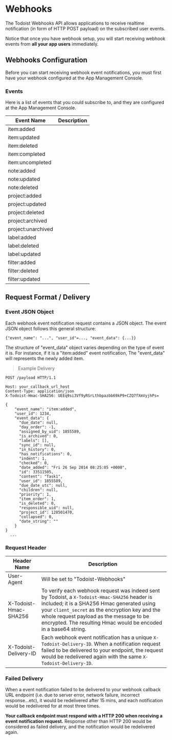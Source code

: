 # Webhooks

The Todoist Webhooks API allows applications to receive realtime notification (in form of HTTP POST payload) on the subscribed user events. 

Notice that once you have webhook setup, you will start receiving webhook events from __all your app users__ immediately.


## Webhooks Configuration

Before you can start receiving webhook event notifications, you must first have your webhook configured at the App Management Console. 


### Events

Here is a list of events that you could subscribe to, and they are configured at the App Management Console.


Event Name | Description
-------- | -----------
item:added | 
item:updated | 
item:deleted | 
item:completed | 
item:uncompleted | 
note:added | 
note:updated | 
note:deleted | 
project:added | 
project:updated | 
project:deleted | 
project:archived | 
project:unarchived | 
label:added | 
label:deleted | 
label:updated | 
filter:added | 
filter:deleted | 
filter:updated | 



## Request Format / Delivery


### Event JSON Object

Each webhook event notification request contains a JSON object. The event JSON object follows this general structure:

`{"event_name": "...", "user_id"=..., "event_data": {...}}`

The structure of "event_data" object varies depending on the type of event it is. For instance, if it is a "item:added" event notification, 
The "event_data" will represents the newly added item.




> Example Delivery

```
POST /payload HTTP/1.1

Host: your_callback_url_host
Content-Type: application/json
X-Todoist-Hmac-SHA256: UEEq9si3Vf9yRSrLthbpazbb69kP9+CZQ7fXmVyjhPs=

{
    "event_name": "item:added",
    "user_id": 1234,
    "event_data": {
      "due_date": null,
      "day_order": -1,
      "assigned_by_uid": 1855589,
      "is_archived": 0,
      "labels": [],
      "sync_id": null,
      "in_history": 0,
      "has_notifications": 0,
      "indent": 1,
      "checked": 0,
      "date_added": "Fri 26 Sep 2014 08:25:05 +0000",
      "id": 33511505,
      "content": "Task1",
      "user_id": 1855589,
      "due_date_utc": null,
      "children": null,
      "priority": 1,
      "item_order": 1,
      "is_deleted": 0,
      "responsible_uid": null,
      "project_id": 128501470,
      "collapsed": 0,
      "date_string": ""
    }
}
  ...
```

### Request Header


Header Name | Description
-------- | -----------
User-Agent | Will be set to "Todoist-Webhooks"
X-Todoist-Hmac-SHA256 | To verify each webhook request was indeed sent by Todoist, a `X-Todoist-Hmac-SHA256` header is included; it is a SHA256 Hmac generated using your `client_secret` as the encryption key and the whole request payload as the message to be encrypted. The resulting Hmac would be encoded in a base64 string.
X-Todoist-Delivery-ID | Each webhook event notification has a unique `X-Todoist-Delivery-ID`. When a notification request failed to be delivered to your endpoint, the request would be redelivered again with the same `X-Todoist-Delivery-ID`.



### Failed Delivery
When a event notification failed to be delivered to your webhook callback URL endpoint (i.e. due to server error, network failure, incorrect response...etc), 
it would be redelivered after 15 mins, and each notification would be redelivered for at most three times.

__Your callback endpoint must respond with a HTTP 200 when receiving a event notification request.__ Response other than HTTP 200 would be considered as failed delivery, and the notification would be redelivered again.

